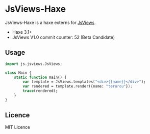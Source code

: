 JsViews-Haxe
============

JsViews-Haxe is a haxe externs for [JsViews](http://www.jsviews.com/).

* Haxe 3.1+
* JsViews V1.0 commit counter: 52 (Beta Candidate)

Usage
-----
```haxe
import js.jsviews.JsViews;

class Main {
	static function main() {
		var template = JsViews.templates("<div>{{name}}</div>");
		var rendered = template.render({name: "terurou"});
		trace(rendered);
	}
}
```

Licence
-------
MIT Licence